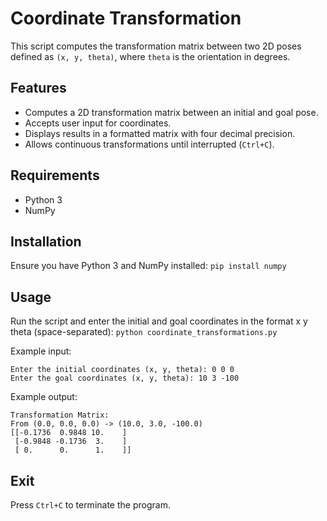 # Coordinate Transformation

This script computes the transformation matrix between two 2D poses defined as `(x, y, theta)`, where `theta` is the orientation in degrees.

## Features
- Computes a 2D transformation matrix between an initial and goal pose.
- Accepts user input for coordinates.
- Displays results in a formatted matrix with four decimal precision.
- Allows continuous transformations until interrupted (`Ctrl+C`).

## Requirements
- Python 3
- NumPy

## Installation
Ensure you have Python 3 and NumPy installed:
```pip install numpy```

## Usage
Run the script and enter the initial and goal coordinates in the format x y theta (space-separated):
```python coordinate_transformations.py```

Example input:
```
Enter the initial coordinates (x, y, theta): 0 0 0
Enter the goal coordinates (x, y, theta): 10 3 -100
```

Example output:
```
Transformation Matrix:
From (0.0, 0.0, 0.0) -> (10.0, 3.0, -100.0)
[[-0.1736  0.9848 10.    ]  
 [-0.9848 -0.1736  3.    ]  
 [ 0.      0.      1.    ]]
```

## Exit
Press `Ctrl+C` to terminate the program.